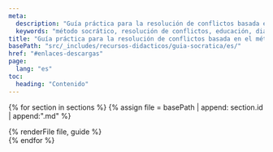 ```yaml
---
meta:
  description: "Guía práctica para la resolución de conflictos basada en el método socrático. Desarrollada por el Proyecto Irene."
  keywords: "método socrático, resolución de conflictos, educación, diálogo, guía práctica, proyecto irene, literatura clásica"
title: "Guía práctica para la resolución de conflictos basada en el método socrático"
basePath: "src/_includes/recursos-didacticos/guia-socratica/es/"
href: "#enlaces-descargas"
page:
  lang: "es"
toc:
  heading: "Contenido"
---
```


{% for section in sections %}
{% assign file = basePath | append: section.id | append:".md" %}
<section id="{{ section.id }}">
  {% renderFile file, guide %}
</section>
{% endfor %}